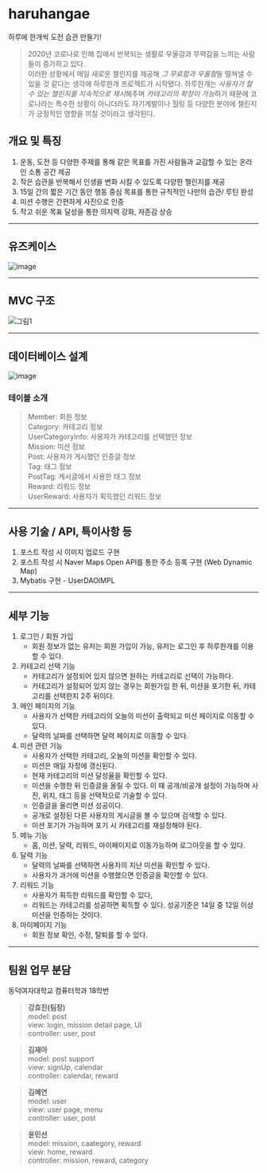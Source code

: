 # haruhangae
하루에 한개씩 도전 습관 만들기!
> 2020년 코로나로 인해 집에서 반복되는 생활로 우울감과 무력감을 느끼는 사람들이 증가하고 있다.   
이러한 상황에서 매일 새로운 챌린지를 제공해 *그 무료함과 우울함*을 떨쳐낼 수 있을 것 같다는 생각에 하루한개 프로젝트가 시작됐다. 하루한개는 *사용자가 할 수 있는 챌린지를 지속적으로 제시*해주며 *카테고리의 확장이 가능*하기 때문에 코로나라는 특수한 상황이 아니더라도 자기계발이나 힐링 등 다양한 분야에 챌린지가 긍정적인 영향을 끼칠 것이라고 생각된다.

## 개요 및 특징
1. 운동, 도전 등 다양한 주제를 통해 같은 목표를 가진 사람들과 교감할 수 있는 온라인 소통 공간 제공 
2. 작은 습관을 반복해서 인생을 변화 시킬 수 있도록 다양한 챌린지를 제공
3. 15일 간의 짧은 기간 동안 행동 중심 목표를 통한 규칙적인 나만의 습관/ 루틴 완성
4. 미션 수행은 간편하게 사진으로 인증
5. 작고 쉬운 목표 달성을 통한 의지력 강화, 자존감 상승

* * *
## 유즈케이스
![image](https://user-images.githubusercontent.com/61786235/103452439-ed3ed480-4d12-11eb-9f4c-f07de97d9a0d.png)

* * *
## MVC 구조
![그림1](https://user-images.githubusercontent.com/61786235/103452525-fda37f00-4d13-11eb-9054-af0786abfefe.png)

* * *
## 데이터베이스 설계
![image](https://user-images.githubusercontent.com/61786235/103452543-16ac3000-4d14-11eb-89c9-0099c511b88b.png)

### 테이블 소개
> Member: 회원 정보    
> Category: 카테고리 정보    
> UserCategoryInfo: 사용자가 카테고리를 선택했던 정보    
> Mission: 미션 정보    
> Post: 사용자가 게시했던 인증글 정보    
> Tag: 태그 정보    
> PostTag: 게시글에서 사용한 태그 정보    
> Reward: 리워드 정보    
> UserReward: 사용자가 획득했던 리워드 정보

* * *
## 사용 기술 / API, 특이사항 등
 1. 포스트 작성 시 이미지 업로드 구현
 2. 포스트 작성 시 Naver Maps Open API를 통한 주소 등록 구현 (Web Dynamic Map)
 3. Mybatis 구현 - UserDAOIMPL

* * *
## 세부 기능
1. 로그인 / 회원 가입
    + 회원 정보가 없는 유저는 회원 가입이 가능, 유저는 로그인 후 하루한개를 이용할 수 있다.
2. 카테고리 선택 기능
    + 카테고리가 설정되어 있지 않으면 원하는 카테고리로 선택이 가능하다.
    + 카테고리가 설정되어 있지 않는 경우는 회원가입 한 뒤, 미션을 포기한 뒤, 카테고리를 선택한지 2주 뒤이다. 
3. 메인 페이지의 기능
    + 사용자가 선택한 카테고리의 오늘의 미션이 출력되고 미션 페이지로 이동할 수 있다.
    + 달력의 날짜를 선택하면 달력 페이지로 이동할 수 있다.
4. 미션 관련 기능
    + 사용자가 선택한 카테고리, 오늘의 미션을 확인할 수 있다.
    + 미션은 매일 자정에 갱신된다.
    + 현재 카테고리의 미션 달성율을 확인할 수 있다.
    + 미션을 수행한 뒤 인증글을 올릴 수 있다. 이 때 공개/비공개 설정이 가능하며 사진, 위치, 태그 등을 선택적으로 기술할 수 있다. 
    + 인증글을 올리면 미션 성공이다.
    + 공개로 설정된 다른 사용자의 게시글을 볼 수 있으며 검색할 수 있다.
    + 미션 포기가 가능하며 포기 시 카테고리를 재설정해야 된다.
5. 메뉴 기능
	  + 홈, 미션, 달력, 리워드, 마이페이지로 이동가능하며 로그아웃을 할 수 있다.
6. 달력 기능
    + 달력의 날짜를 선택하면 사용자의 지난 미션을 확인할 수 있다.
    + 사용자가 과거에 미션을 수행했으면 인증글을 확인할 수 있다.
7. 리워드 기능
    + 사용자가 획득한 리워드를 확인할 수 있다,
    + 리워드는 카테고리를 성공하면 획득할 수 있다. 성공기준은 14일 중 12일 이상 미션을 인증하는 것이다.
8. 마이페이지 기능
    + 회원 정보 확인, 수정, 탈퇴를 할 수 있다.

* * *    
## 팀원 업무 분담
동덕여자대학교 컴퓨터학과 18학번       
>__강효진(팀장)__     
 model: post     
  view: login, mission detail page, UI     
  controller: user, post     
  
  
>__김재아__     
 model: post support     
  view: signUp, calendar     
  controller: calendar, reward     
  
  
>__김혜연__     
 model: user     
  view: user page, menu     
  controller: user, post  
  
  
>__윤민선__     
 model: mission, caategory, reward     
  view: home, reward     
  controller: mission, reward, category     
